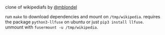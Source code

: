 clone of wikipediafs by [@mblondel](https://github.com/mblondel)

run `make` to download dependencies and mount on `/tmp/wikipedia`. requires the package `python3-llfuse` on ubuntu or just `pip3 install llfuse`. unmount with `fusermount -u /tmp/wikipedia`.
